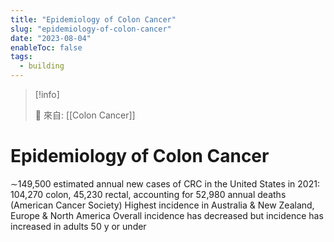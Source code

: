 ```yaml
---
title: "Epidemiology of Colon Cancer"
slug: "epidemiology-of-colon-cancer"
date: "2023-08-04"
enableToc: false
tags:
  - building
---
```


> [!info]
>
> 🌱 來自: [[Colon Cancer]]

# Epidemiology of Colon Cancer

∼149,500 estimated annual new cases of CRC in the United States in 2021: 104,270 colon, 45,230 rectal, accounting for 52,980 annual deaths (American Cancer Society)
Highest incidence in Australia & New Zealand, Europe & North America
Overall incidence has decreased but incidence has increased in adults 50 y or under
